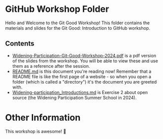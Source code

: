 # GitHub Workshop Folder

Hello and Welcome to the Git Good Workshop! This folder contains the materials and slides for the Git Good: Introduction to GitHub workshop. 

## Contents
* [Widening-Participation-Git-Good-Workshop-2024.pdf]() is a pdf version of the slides from the workshop. You will be able to view these and use them as a reference after the session.
* [README.md](./README.md) is this document you're reading now! Remember that a README file is like the first page of a website - so when you open a folder (which is called a "directory") it's the document you are greeted with.
* [Widening-participation_Introductions.md](./Widening-participation_Introductions.md) is Exercise 2 about open source (the Widening Participation Summer School in 2024).


# Other Information

This workshop is awesome! 
:wave:






  
